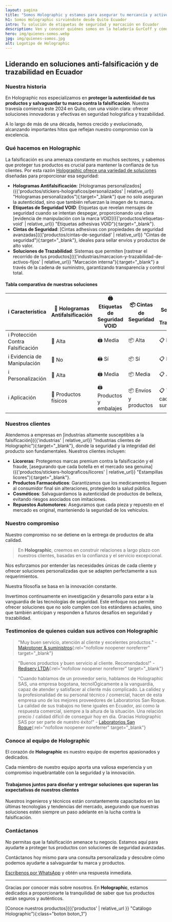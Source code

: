 ```yaml
---
layout: pagina
title: "Somos Holographic y estamos para asegurar tu mercancía y activos"
h1: Somos Holographic sirviéndote desde Quito Ecuador
intro: Tu solución de etiquetas de seguridad y marcación en Ecuador
description: Ven y conocer quiénes somos en la heladería GurCoff y cómo hemos logrado ser los mejores de la zona donde abrimos nuestras sucursales
hero: img/quienes-somos.webp
jpg: img/quienes-somos.jpg
alt: Logotipo de Holographic
---
```

## Liderando en soluciones anti-falsificación y de trazabilidad en Ecuador

### Nuestra historia

En Holographic nos especializamos en **proteger la autenticidad de tus productos y salvaguardar tu marca contra la falsificación**. Nuestra travesía comienza este 2024 en Quito, con una visión clara: ofrecer soluciones innovadoras y efectivas en seguridad holográfica y trazabilidad.

A lo largo de más de una década, hemos crecido y evolucionado, alcanzando importantes hitos que reflejan nuestro compromiso con la excelencia.

### Qué hacemos en Holographic

La falsificación es una amenaza constante en muchos sectores, y sabemos que proteger tus productos es crucial para mantener la confianza de tus clientes. Por esta razón [Holographic ofrece una variedad de soluciones](/) diseñadas para proporcionar esa seguridad:

- **Hologramas Antifalsificación**: [Hologramas personalizados]({{'productos/stickers-holograficos/personalizados' | relative_url}} "Hologramas personalizados"){:target="_blank"} que no solo aseguran la autenticidad, sino que también refuerzan la imagen de tu marca.
- **Etiquetas de Seguridad VOID**: Etiquetas que revelan mensajes de seguridad cuando se intentan despegar, proporcionando una clara [evidencia de manipulación con la marca VOID]({{'productos/etiquetas-void' | relative_url}} "Etiquetas adhesivas VOID"){:target="_blank"}.
- **Cintas de Seguridad**: [Cintas adhesivas con propiedades de seguridad avanzadas]({{'productos/cintas-de-seguridad' | relative_url}} "Cintas de seguridad"){:target="_blank"}, ideales para sellar envíos y productos de alto valor.
- **Soluciones de Trazabilidad**: Sistemas que permiten [rastrear el recorrido de tus productos]({{'industrias/marcacion-y-trazabilidad-de-activos-fijos' | relative_url}} "Marcación interna"){:target="_blank"} a través de la cadena de suministro, garantizando transparencia y control total.

#### Tabla comparativa de nuestras soluciones

| ℹ️ Característica                  | 🚫 Hologramas Antifalsificación | 🖨️ Etiquetas de Seguridad VOID | 📦 Cintas de Seguridad | 📋 Soluciones de Trazabilidad |
|-------------------------------|------------------------------|-----------------------------|---------------------|----------------------------|
| ℹ️ Protección Contra Falsificación | 🚫 Alta                          | 🖨️ Media                        | 📦 Alta                | 📋 Media                      |
| ℹ️ Evidencia de Manipulación       | 🚫 No                            | 🖨️ Sí                           | 📦 Sí                  | 📋 No                         |
| ℹ️ Personalización                 | 🚫 Alta                          | 🖨️ Media                        | 📦 Media               | 📋 Alta                       |
| ℹ️ Aplicación                      | 🚫 Productos físicos             | 🖨️ Productos y embalajes        | 📦 Envíos y productos  | 📋 Toda la cadena de suministro |

### Nuestros clientes

Atendemos a empresas en [industrias altamente susceptibles a la falsificación]({{'industrias' | relative_url}} "Industrias clientes de Holographic"){:target="_blank"}, donde la seguridad y la integridad del producto son fundamentales. Nuestros clientes incluyen:

- **Licoreras**: Protegemos marcas premium contra la falsificación y el fraude, [asegurando que cada botella en el mercado sea genuina]({{'productos/stickers-holograficos/licores' | relative_url}} "Estampillas licores"){:target="_blank"}.
- **Productos Farmacéuticos**: Garantizamos que los medicamentos lleguen al consumidor final sin alteraciones, protegiendo la salud pública.
- **Cosméticos**: Salvaguardamos la autenticidad de productos de belleza, evitando riesgos asociados con imitaciones.
- **Repuestos Automotores**: Aseguramos que cada pieza y repuesto en el mercado es original, manteniendo la seguridad de los vehículos.

### Nuestro compromiso

Nuestro compromiso no se detiene en la entrega de productos de alta calidad.

>En **Holographic**, creemos en construir relaciones a largo plazo con nuestros clientes, basadas en la confianza y el servicio excepcional.

Nos esforzamos por entender las necesidades únicas de cada cliente y ofrecer soluciones personalizadas que se adapten perfectamente a sus requerimientos.

Nuestra filosofía se basa en la innovación constante.

Invertimos continuamente en investigación y desarrollo para estar a la vanguardia de las tecnologías de seguridad. Este enfoque nos permite ofrecer soluciones que no solo cumplen con los estándares actuales, sino que también anticipan y responden a futuros desafíos en seguridad y trazabilidad.

### Testimonios de quienes cuidan sus activos con Holographic

> "Muy buen servicio, atención al cliente y excelentes productos." - [Makrotoner & suministros]({{site.maps}}){:rel="nofollow noopener noreferrer" target="_blank"}

> "Buenos productos y buen servicio al cliente. Recomendados!" - [Rediserv LTDA]({{site.maps}}){:rel="nofollow noopener noreferrer" target="_blank"}

> "Cuando hablamos de un proveedor serio, hablamos de Holographic SAS, una empresa bogotana, tecnolÓgicamente a la vanguardia, capaz de atender y satisfacer al cliente más complicado. La calidez y la profesionalidad de su personal técnico / comercial, hacen de esta empresa uno de los mejores proveedores de Laboratorios San Roque. La calidad de sus trabajos no tiene iguales en Ecuador, asi como la respuesta comercial, siempre a la altura de la situación. Una relación precio / calidad difícil de conseguir hoy en dia. Gracias Holographic SAS por ser parte de nuestro éxito!" - [Laboratorios San Roque]({{site.maps}}){:rel="nofollow noopener noreferrer" target="_blank"}

### Conoce al equipo de Holographic

El corazón de **Holographic** es nuestro equipo de expertos apasionados y dedicados.

Cada miembro de nuestro equipo aporta una valiosa experiencia y un compromiso inquebrantable con la seguridad y la innovación.

#### Trabajamos juntos para diseñar y entregar soluciones que superan las expectativas de nuestros clientes

Nuestros ingenieros y técnicos están constantemente capacitados en las últimas tecnologías y tendencias del mercado, asegurando que nuestras soluciones estén siempre un paso adelante en la lucha contra la falsificación.

### Contáctanos

No permitas que la falsificación amenace tu negocio. Estamos aquí para ayudarte a proteger tus productos con soluciones de seguridad avanzadas.

Contáctanos hoy mismo para una consulta personalizada y descubre cómo podemos ayudarte a salvaguardar tu marca y productos.

[Escríbenos por WhatsApp]({{site.whatsapp}}) y obtén una respuesta inmediata.

---

Gracias por conocer más sobre nosotros. En **Holographic**, estamos dedicados a proporcionarte la tranquilidad de saber que tus productos están seguros y auténticos.

[Conoce nuestros productos]({{'productos' | relative_url }} "Catálogo Holographic"){:class="boton boton_1"}
